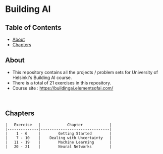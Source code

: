 # Building AI

## Table of Contents
+ [About](#about)
+ [Chapters](#cat)

## About <a name = "about"></a>
<p>
  
  * This repository contains all the projects / problem sets for University of Helsinki's Building AI course.
  * There is a total of 21 exercises in this repository.
  * Course site : https://buildingai.elementsofai.com/
  
  
  <br>
  
## Chapters <a name = "cat"></a>

```
|   Exercise   |            Chapter            |
|--------------|-------------------------------|
|    1 - 6     |        Getting Started        |
|    7 - 10    |    Dealing with Uncertainty   |
|   11 - 19    |        Machine Learning       |
|   20 - 21    |        Neural Networks        |
```
